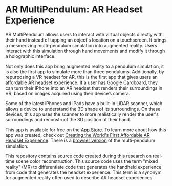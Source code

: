 # AR MultiPendulum: AR Headset Experience

AR MultiPendulum allows users to interact with virtual objects directly with their hand instead of tapping an object's location on a touchscreen. It brings a mesmerizing multi-pendulum simulation into augmented reality. Users interact with this simulation through hand movements and modify it through a holographic interface.

Not only does this app bring augmented reality to a pendulum simulation, it is also the first app to simulate more than three pendulums. Additionally, by repurposing a VR headset for AR, this is the first app that gives users an affordable AR headset experience. If a user has Google Cardboard, they can turn their iPhone into an AR headset that renders their surroundings in VR, based on images acquired using their device’s camera.

Some of the latest iPhones and iPads have a built-in LiDAR scanner, which allows a device to understand the 3D shape of its surroundings. On these devices, this app uses the scanner to more realistically render the user's surroundings and reconstruct the 3D position of their hand.

This app is available for free on the [App Store](https://apps.apple.com/app/ar-multipendulum/id1583322801). To learn more about how this app was created, check out [Creating the World's First Affordable AR Headset Experience](https://github.com/philipturner/first-affordable-ar-headset). There is a [browser version](https://github.com/philipturner/multipendulum) of the multi-pendulum simulation.

This repository contains source code created during [this](https://github.com/philipturner/scene-color-reconstruction) research on real-time scene color reconstruction. This source code uses the term "mixed reality" (MR) to differentiate code that generates the handheld experience from code that generates the headset experience. This term is a synonym for augmented reality often used to describe AR headset experiences.


